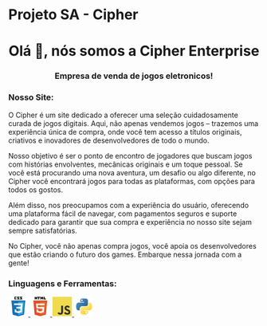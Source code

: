 # Projeto SA - Cipher

<h1 align="center">Olá 👋, nós somos a Cipher Enterprise</h1>
<h3 align="center">Empresa de venda de jogos eletronicos!</h3>

<h3 align="left">Nosso Site:</h3>
<p align="left">
  O Cipher é um site dedicado a oferecer uma seleção cuidadosamente curada de jogos digitais. Aqui, não apenas vendemos jogos – trazemos uma experiência única de compra, onde você tem acesso a títulos originais, criativos e inovadores de desenvolvedores de todo o mundo.

Nosso objetivo é ser o ponto de encontro de jogadores que buscam jogos com histórias envolventes, mecânicas originais e um toque pessoal. Se você está procurando uma nova aventura, um desafio ou algo diferente, no Cipher você encontrará jogos para todas as plataformas, com opções para todos os gostos.

Além disso, nos preocupamos com a experiência do usuário, oferecendo uma plataforma fácil de navegar, com pagamentos seguros e suporte dedicado para garantir que sua compra e experiência no nosso site sejam sempre satisfatórias.

No Cipher, você não apenas compra jogos, você apoia os desenvolvedores que estão criando o futuro dos games. Embarque nessa jornada com a gente!
</p>

<h3 align="left">Linguagens e Ferramentas:</h3>
<p align="left"> <a href="https://www.w3schools.com/css/" target="_blank" rel="noreferrer"> <img src="https://raw.githubusercontent.com/devicons/devicon/master/icons/css3/css3-original-wordmark.svg" alt="css3" width="40" height="40"/> </a> <a href="https://www.w3.org/html/" target="_blank" rel="noreferrer"> <img src="https://raw.githubusercontent.com/devicons/devicon/master/icons/html5/html5-original-wordmark.svg" alt="html5" width="40" height="40"/> </a> <a href="https://developer.mozilla.org/en-US/docs/Web/JavaScript" target="_blank" rel="noreferrer"> <img src="https://raw.githubusercontent.com/devicons/devicon/master/icons/javascript/javascript-original.svg" alt="javascript" width="40" height="40"/> </a> <a href="https://www.python.org" target="_blank" rel="noreferrer"> <img src="https://raw.githubusercontent.com/devicons/devicon/master/icons/python/python-original.svg" alt="python" width="40" height="40"/> </a> </p>
